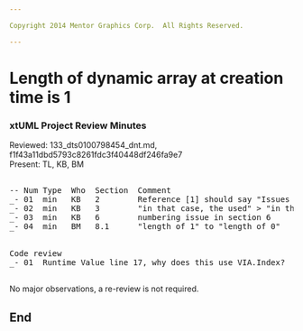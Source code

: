 ```yaml
---

Copyright 2014 Mentor Graphics Corp.  All Rights Reserved.

---
```


# Length of dynamic array at creation time is 1
### xtUML Project Review Minutes

Reviewed:  133_dts0100798454_dnt.md, f1f43a11dbd5793c8261fdc3f40448df246fa9e7  
Present:  TL, KB, BM  

<pre>

-- Num Type  Who  Section  Comment
_- 01  min   KB   2        Reference [1] should say "Issues 133"
_- 02  min   KB   3        "in that case, the used" > "in that case, the user"
_- 03  min   KB   6        numbering issue in section 6
_- 04  min   BM   8.1      "length of 1" to "length of 0"


Code review
_- 01  Runtime Value line 17, why does this use VIA.Index?  How is this different that then place that was modified later in the function?

</pre>
   
No major observations, a re-review is not required.


End
---
